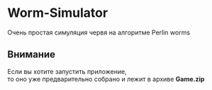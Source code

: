 # Worm-Simulator
Очень простая симуляция червя на алгоритме Perlin worms

<h2>Внимание</h2>

Если вы хотите запустить приложение, 
<br /> то оно уже предварительно собрано и лежит в архиве <b> Game.zip </b> 

